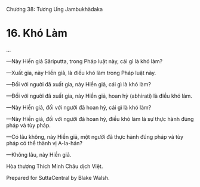  

Chương 38: Tương Ưng Jambukhàdaka

# 16\. Khó Làm

…

—Này Hiền giả Sāriputta, trong Pháp luật này, cái gì là khó làm?

—Xuất gia, này Hiền giả, là điều khó làm trong Pháp luật này.

—Ðối với người đã xuất gia, này Hiền giả, cái gì là khó làm?

—Ðối với người đã xuất gia, này Hiền giả, hoan hỷ (abhirati) là điều khó làm.

—Này Hiền giả, đối với người đã hoan hỷ, cái gì là khó làm?

—Này Hiền giả, đối với người đã hoan hỷ, điều khó làm là sự thực hành đúng pháp và tùy pháp.

—Có lâu không, này Hiền giả, một người đã thực hành đúng pháp và tùy pháp có thể thành vị A-la-hán?

—Không lâu, này Hiền giả.

Hòa thượng Thích Minh Châu dịch Việt.

Prepared for SuttaCentral by Blake Walsh.